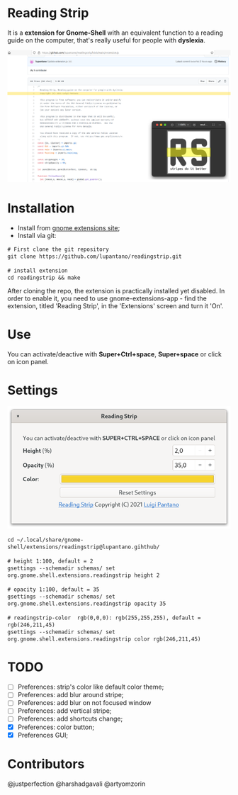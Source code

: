 # Reading Strip
It is a **extension for Gnome-Shell** with an equivalent function to a reading guide on the computer, that's really useful for people with **dyslexia**.

![Sample](img/sample_1.png)

# Installation
* Install from [gnome extensions site](https://extensions.gnome.org/extension/4419/reading-strip/);
* Install via git:
```
# First clone the git repository
git clone https://github.com/lupantano/readingstrip.git

# install extension
cd readingstrip && make
```

After cloning the repo, the extension is practically installed yet disabled. In order to enable it, you need to use gnome-extensions-app - find the extension, titled 'Reading Strip', in the 'Extensions' screen and turn it 'On'.

# Use
You can activate/deactive with **Super+Ctrl+space**, **Super+space** or click on icon panel.

# Settings
![Sample](img/sample_2.png)

```
cd ~/.local/share/gnome-shell/extensions/readingstrip@lupantano.gihthub/

# height 1:100, default = 2
gsettings --schemadir schemas/ set org.gnome.shell.extensions.readingstrip height 2

# opacity 1:100, default = 35
gsettings --schemadir schemas/ set org.gnome.shell.extensions.readingstrip opacity 35

# readingstrip-color  rgb(0,0,0): rgb(255,255,255), default = rgb(246,211,45)
gsettings --schemadir schemas/ set org.gnome.shell.extensions.readingstrip color rgb(246,211,45)
```

# TODO
- [ ] Preferences: strip's color like default color theme;
- [ ] Preferences: add blur around stripe;
- [ ] Preferences: add blur on not focused window 
- [ ] Preferences: add vertical stripe;
- [ ] Preferences: add shortcuts change;
- [x] Preferences: color button;
- [x] Preferences GUI;

# Contributors
@justperfection
@harshadgavali
@artyomzorin
